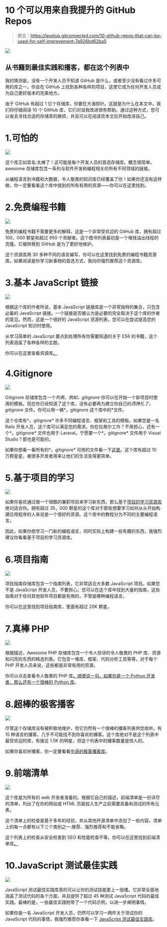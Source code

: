 # 10 个可以用来自我提升的 GitHub Repos

> 原文：<https://levelup.gitconnected.com/10-github-repos-that-can-be-used-for-self-improvement-7a926bd62ba5>

![](img/d3df3da78a1a648b07f2d1f8119d0b2f.png)

## 从书籍到最佳实践和播客，都在这个列表中

我的猜测是，没有一个开发人员不知道 GitHub 是什么，或者至少没有看过许多可用的库之一。你会在 GitHub 上找到各种各样的项目，这使它成为任何开发人员成为自己更好版本的完美地方。

由于 GitHub 有超过 1 亿个存储库，你要在大海捞针。这就是为什么在本文中，我们将仔细阅读 10 个 GitHub 库，它们对自我改进很有帮助。通过这种方式，您可以省去寻找合适的存储库的麻烦，并且可以在阅读完本文后开始改进自己。

# 1.可怕的

![](img/e85affa904686e753b88981405b2161e.png)

这个库正如其名:太棒了！这可能是每个开发人员的首选存储库。概念很简单。awesome 存储库包含一系列与软件开发和编程相关的所有不同领域的链接。

从编程语言到书籍和大数据，令人敬畏的知识库已经覆盖了你！如果你还没有这样做，你一定要看看这个库中提到的所有有用的资源——你可以在这里找到。

# 2.免费编程书籍

![](img/74dbf54660f4b0c69b92657bb259b78e.png)

免费的编程书籍不需要更多的解释。这是一个非常受欢迎的 GitHub 库，拥有超过 100，000 颗星和超过 950 个贡献者。这个图书列表最初是一个堆栈溢出线程的克隆。它被转移到 GitHub 是为了更好地维护。

这个资源库用 30 多种不同的语言编写，你可以在这里找到免费的编程书籍资源库。如果阅读是你学习新事物的首选方式，我向你强烈推荐这个资源库。

# 3.基本 JavaScript 链接

![](img/91cc6e36e11b035ec36007763fb32637.png)

根据这个库的作者所说，基本 JavaScript 链接库是一个非常独特的集合，只包含必备的 JavaScript 链接。一个链接是否被认为是必要的完全取决于这个库的作者的意见。然而，这是一个很好的 JavaScript 资源列表，您可以在尝试提高您的 JavaScript 知识时使用。

从学习简单的 JavaScript 要点到处理所有你需要知道的关于 ES6 的书籍，这个列表涵盖了各种各样的主题。

你可以在这里查看资源库[。](https://gist.github.com/ericelliott/d576f72441fc1b27dace/0cee592f8f8b7eae39c4b3851ae92b00463b67b9)

# 4.Gitignore

![](img/6109befe6ac260d8afea01e26a60bd47.png)

Gitignore 存储库包含一个*列表。例如，gitignore* 你可以在开始一个新项目时使用的模板。现在你已经知道了这个库，没有必要再为建立你自己的*而挣扎了。gitignore* 文件。你可以用一辆*。gitignore 这个库中的*文件。

这个仓库有*。gitignore* 许多不同编程语言、框架和工具的模板。如果您是一名 Rails 开发人员，这个库可以满足您的需求。你在拉弗尔工作？不用担心，还有一个*。gitignore* 文件也用于 Laraval。宁愿要一个*。gitignore* 文件用于 Visual Studio？那也是可能的。

如果你想看一看所有的*。gitignore* 可用的文件看一下[这里](https://github.com/github/gitignore)。这个库有超过 10 万颗星星，被很多开发者用来让他们的生活变得更简单。

# 5.基于项目的学习

![](img/74acf9c277b18007c073f87fa0478b74.png)

如果你喜欢通过做一个很酷的兼职项目来学习新东西，那么基于[项目的学习资源库](https://github.com/tuvtran/project-based-learning)绝对适合你。拥有超过 35，000 颗星的这个库对于那些想要学习如何从头开始构建应用程序的人来说是一个很好的资源。这个库中的教程分为不同的主要编程语言。

因此，如果你想学习一门新的编程语言，同时实际上构建一些有趣的东西，我强烈建议你看看基于项目的学习资源库。

# 6.项目指南

![](img/17f4f09fa965024aff30a9cd0298800c.png)

项目指南存储库包含一个指南列表，它非常适合大多数 JavaScript 项目。如果您不是 JavaScript 开发人员，不要担心。您可以在这个库中找到大量的指南，这些指南对于任何其他软件项目都是有用的，不管是哪种编程语言。

你可以在这里找到项目指南库，里面有超过 20K 颗星。

# 7.真棒 PHP

![](img/13da5c8403a659daed7ebe5fa8d69d2c.png)

根据描述，Awesome PHP 存储库包含一个令人惊讶的令人敬畏的 PHP 库、资源和闪亮的东西的精选列表。它包含一堆库、框架、代码分析工具等等。对于每个 PHP 开发人员来说，这些都是非常有用的资源。

你可以点击查看令人敬畏的 PHP 库[。顺便说一句，如果你是一个 Python 开发者，那么还有一个](https://github.com/ziadoz/awesome-php)[很棒的 Python 库](https://github.com/vinta/awesome-python)。

# 8.超棒的极客播客

![](img/7339c76aaf94e5d584245640c6aec56f.png)

尽管这个存储库没有被积极地维护，但它仍然有一个很棒的播客列表供您收听。有 15 种语言的播客，几乎不可能找不到你喜欢的播客。这个库绝对不是这个列表中最受欢迎的库，有接近 1.5K 的明星，但这个列表中的播客数量是惊人的。

如果你喜欢听播客，你一定要看看[牛逼的极客播客库](https://github.com/guipdutra/awesome-geek-podcasts)。

# 9.前端清单

![](img/d33089e529b66e00a318edd2a0ef8ade.png)

这个库是为所有的 web 开发者准备的。根据它自己的描述，前端清单是一份详尽的清单，列出了在你的网站或 HTML 页面投入生产之前需要具备和测试的所有元素。

这个清单上的检查是基于多年的经验，并从其他开源清单中添加了一些内容。清单上的每一点都有以下三个类别之一:推荐、强烈推荐和不能省略。

这个列表上的检查从安全检查到 SEO 和性能检查不等。你可以在这里找到前端清单库[。](https://github.com/thedaviddias/Front-End-Checklist)

# 10.JavaScript 测试最佳实践

![](img/ebcf0b2f0b44b825b339bf6f3f3afa46.png)

JavaScript 测试最佳实践库真的可以让你的测试技能更上一层楼。它非常全面地涵盖了测试代码的各个方面，并且提供了超过 45 种测试 JavaScript 代码的最佳实践。最棒的是，一些最佳实践附带了一个代码示例，以进一步阐明事情。

如果你是一名 JavaScript 开发人员，仍然可以学习一两件关于测试你的 JavaScript 代码的事情，我强烈推荐你查看一下 [JavaScript 测试最佳实践库](https://github.com/goldbergyoni/javascript-testing-best-practices)。